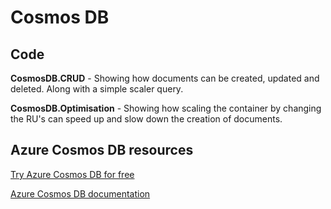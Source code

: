 # Cosmos DB

## Code
**CosmosDB.CRUD** - Showing how documents can be created, updated and deleted. Along with a simple scaler query.

**CosmosDB.Optimisation** - Showing how scaling the container by changing the RU's can speed up and slow down the creation of documents.

## Azure Cosmos DB resources
[Try Azure Cosmos DB for free](https://azure.microsoft.com/en-us/try/cosmosdb/)

[Azure Cosmos DB documentation](https://docs.microsoft.com/en-us/azure/cosmos-db/)
